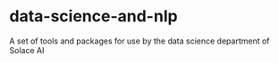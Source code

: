 # data-science-and-nlp
A set of tools and packages for use by the data science department of Solace AI
